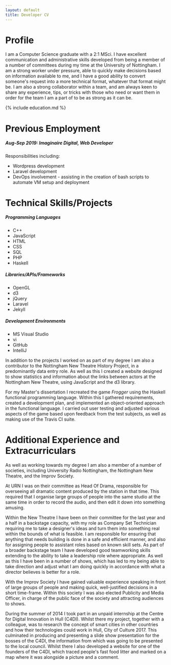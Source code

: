 ```yaml
---
layout: default
title: Developer CV
---
```


# Profile
I am a Computer Science graduate with a 2:1 MSci.
I have excellent communication and administrative skills developed from being a member of a number of committees during my time at the University of Nottingham.
I am a strong worker under pressure, able to quickly make decisions based on information available to me, and I have a good ability to convert someone's request into a more technical format, whatever that format might be.
I am also a strong collaborator within a team, and am always keen to share any experience, tips, or tricks with those who need or want them in order for the team I am a part of to be as strong as it can be.

{% include education.md %}

# Previous Employment

##### Aug-Sep 2019: Imaginaire Digital, Web Developer

Responsibilities including:
- Wordpress development
- Laravel development
- DevOps involvement - assisting in the creation of bash scripts to automate VM setup and deployment


# Technical Skills/Projects

##### Programming Languages
- C++
- JavaScript
- HTML
- CSS
- SQL
- PHP
- Haskell

##### Libraries/APIs/Frameworks
- OpenGL
- d3
- jQuery
- Laravel
- Jekyll

##### Development Environments
- MS Visual Studio
- vi
- GitHub
- IntelliJ

In addition to the projects I worked on as part of my degree I am also a contributor to the Nottingham New Theatre History Project, in a predominantly data entry role.
As well as this I created a website designed to show statistics and information about the links between actors at the Nottingham New Theatre, using JavaScript and the d3 library.

For my Master's dissertation I recreated the game *Frogger* using the Haskell functional programming language.
Within this I gathered requirements, created a development plan, and implemented an object-oriented approach in the functional language.
I carried out user testing and adjusted various aspects of the game based upon feedback from the test subjects, as well as making use of the Travis CI suite.

# Additional Experience and Extracurriculars

As well as working towards my degree I am also a member of a number of societies, including University Radio Nottingham, the Nottingham New Theatre, and the Improv Society.

At URN I was on their committee as Head Of Drama, responsible for overseeing all dramatic content produced by the station in that time.
This required that I organise large groups of people into the same studio at the same time in order to record the audio, and then edit it down into something amusing.

Within the New Theatre I have been on their committee for the last year and a half in a backstage capacity, with my role as Company Set Technician requiring me to take a designer's ideas and turn them into something real within the bounds of what is feasible.
I am responsible for ensuring that anything that needs building is done in a safe and efficient manner, and also for assigning people to assistant roles based on known skill sets.
As part of a broader backstage team I have developed good teamworking skills extending to the ability to take a leadership role where appropriate.
As well as this I have been in a number of shows, which has led to my being able to take direction and adjust what I am doing quickly in accordance with what a director believes is better for a role.

With the Improv Society I have gained valuable experience speaking in front of large groups of people and making quick, well-justified decisions in a short time-frame.
Within this society I was also elected Publicity and Media Officer, in charge of the public face of the society and attracting audiences to shows.

During the summer of 2014 I took part in an unpaid internship at the Centre for Digital Innovation in Hull (C4DI).
Whilst there my project, together with a colleague, was to research the concept of smart cities in other countries and how their technologies could work in Hull, City of Culture 2017.
This culminated in producing and presenting a slide show presentation for the bosses of the C4DI, the information from which was going to be presented to the local council.
Whilst there I also developed a website for one of the founders of the C4DI, which traced people's fast food litter and marked on a map where it was alongside a picture and a comment.

